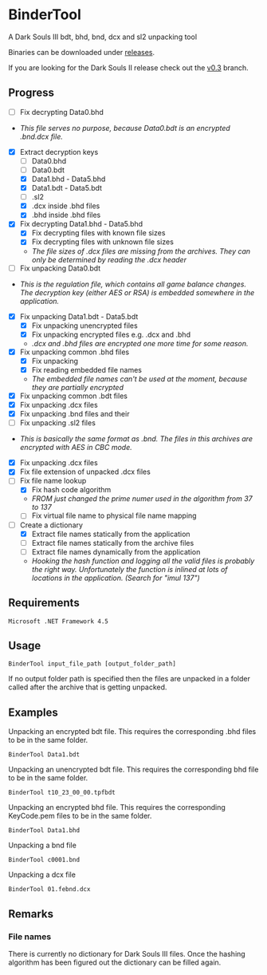 # BinderTool
A Dark Souls III bdt, bhd, bnd, dcx and sl2 unpacking tool

Binaries can be downloaded under [releases](https://github.com/Atvaark/BinderTool/releases).

If you are looking for the Dark Souls II release check out the [v0.3](https://github.com/Atvaark/BinderTool/tree/v0.3) branch.

## Progress
- [ ] Fix decrypting Data0.bhd
- *This file serves no purpose, because Data0.bdt is an encrypted .bnd.dcx file.*
- [x] Extract decryption keys
  - [ ] Data0.bhd
  - [ ] Data0.bdt
  - [x] Data1.bhd - Data5.bhd
  - [x] Data1.bdt - Data5.bdt
  - [ ] .sl2
  - [x] .dcx inside .bhd files
  - [x] .bhd inside .bhd files
- [x] Fix decrypting Data1.bhd - Data5.bhd
  - [x] Fix decrypting files with known file sizes
  - [x] Fix decrypting files with unknown file sizes
  - *The file sizes of .dcx files are missing from the archives. They can only be determined by reading the .dcx header*
- [ ] Fix unpacking Data0.bdt
- *This is the regulation file, which contains all game balance changes. The decryption key (either AES or RSA) is embedded somewhere in the application.*
- [x] Fix unpacking Data1.bdt - Data5.bdt
  - [x] Fix unpacking unencrypted files
  - [x] Fix unpacking encrypted files e.g. .dcx and .bhd
  - *.dcx and .bhd files are encrypted one more time for some reason.*
- [x] Fix unpacking common .bhd files
  - [x] Fix unpacking 
  - [x] Fix reading embedded file names
  - *The embedded file names can't be used at the moment, because they are partially encrypted*
- [x] Fix unpacking common .bdt files
- [x] Fix unpacking .dcx files
- [x] Fix unpacking .bnd files and their 
- [ ] Fix unpacking .sl2 files
- *This is basically the same format as .bnd. The files in this archives are encrypted with AES in CBC mode.*
- [x] Fix unpacking .dcx files
- [x] Fix file extension of unpacked .dcx files
- [ ] Fix file name lookup
  - [x] Fix hash code algorithm
  - *FROM just changed the prime numer used in the algorithm from 37 to 137*
  - [ ] Fix virtual file name to physical file name mapping
- [ ] Create a dictionary
  - [x] Extract file names statically from the application
  - [ ] Extract file names statically from the archive files
  - [ ] Extract file names dynamically from the application
  - *Hooking the hash function and logging all the valid files is probably the right way. Unfortunately the function is inlined at lots of locations in the application. (Search for "imul 137")* 


## Requirements
```
Microsoft .NET Framework 4.5
```

## Usage
```
BinderTool input_file_path [output_folder_path]
```
If no output folder path is specified then the files are unpacked in a folder called after the archive that is getting unpacked.

## Examples

Unpacking an encrypted bdt file. This requires the corresponding .bhd files to be in the same folder.
```
BinderTool Data1.bdt
```

Unpacking an unencrypted bdt file. This requires the corresponding bhd file to be in the same folder.
```
BinderTool t10_23_00_00.tpfbdt
```

Unpacking an encrypted bhd file. This requires the corresponding KeyCode.pem files to be in the same folder.
```
BinderTool Data1.bhd
```

Unpacking a bnd file
```
BinderTool c0001.bnd
```

Unpacking a dcx file
```
BinderTool 01.febnd.dcx
```

## Remarks

### File names
There is  currently no dictionary for Dark Souls III files. Once the hashing algorithm has been figured out the dictionary can be filled again.
